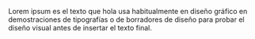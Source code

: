 Lorem ipsum es el texto que hola usa habitualmente en diseño gráfico en demostraciones
 de tipografías o de borradores de diseño 
 para probar el diseño visual
 antes de insertar el texto final.
